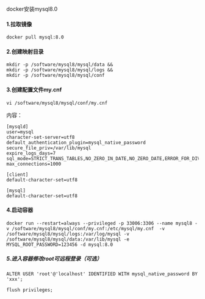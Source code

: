 docker安装mysql8.0

#### 1.拉取镜像

```
docker pull mysql:8.0
```

#### 2.创建映射目录

```
mkdir -p /software/mysql8/mysql/data &&
mkdir -p /software/mysql8/mysql/logs &&
mkdir -p /software/mysql8/mysql/conf
```

#### 3.创建配置文件my.cnf

```
vi /software/mysql8/mysql/conf/my.cnf
```

内容：

```
[mysqld]
user=mysql
character-set-server=utf8
default_authentication_plugin=mysql_native_password
secure_file_priv=/var/lib/mysql
expire_logs_days=7
sql_mode=STRICT_TRANS_TABLES,NO_ZERO_IN_DATE,NO_ZERO_DATE,ERROR_FOR_DIVISION_BY_ZERO,NO_ENGINE_SUBSTITUTION
max_connections=1000

[client]
default-character-set=utf8

[mysql]
default-character-set=utf8
```

#### 4.启动容器

```
docker run --restart=always --privileged -p 33006:3306 --name mysql8 -v /software/mysql8/mysql/conf/my.cnf:/etc/mysql/my.cnf  -v /software/mysql8/mysql/logs:/var/log/mysql -v /software/mysql8/mysql/data:/var/lib/mysql -e MYSQL_ROOT_PASSWORD=123456 -d mysql:8.0
```

##### 5.进入容器修改root可远程登录（可选）

```
ALTER USER 'root'@'localhost' IDENTIFIED WITH mysql_native_password BY 'xxx';

flush privileges;
```



